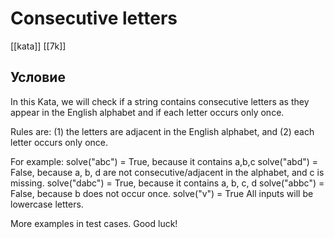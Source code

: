 # Consecutive letters

[[kata]]
[[7k]]

## Условие

In this Kata, we will check if a string contains consecutive letters as they appear in the English alphabet and if each letter occurs only once.

Rules are: (1) the letters are adjacent in the English alphabet, and (2) each letter occurs only once.

For example: 
solve("abc") = True, because it contains a,b,c
solve("abd") = False, because a, b, d are not consecutive/adjacent in the alphabet, and c is missing.
solve("dabc") = True, because it contains a, b, c, d
solve("abbc") = False, because b does not occur once.
solve("v") = True
All inputs will be lowercase letters.

More examples in test cases. Good luck!
